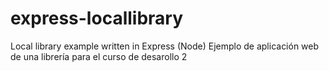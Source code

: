 # express-locallibrary
Local library example written in Express (Node)
Ejemplo de aplicación web de una librería para el curso de desarollo 2


